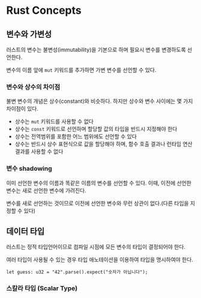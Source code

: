 # Rust Concepts

## 변수와 가변성

러스트의 변수는 불변성(immutability)을 기본으로 하며 필요시 변수를 변경하도록 선언한다.

변수의 이름 앞에 `mut` 키워드를 추가하면 가변 변수를 선언할 수 있다.

### 변수와 상수의 차이점

불변 변수의 개념은 상수(constant)와 비슷하다. 하지만 상수와 변수 사이에는 몇 가지 차이점이 있다.

- 상수는 `mut` 키워드를 사용할 수 없다
- 상수는 `const` 키워드로 선언하며 할당할 값의 타입을 반드시 지정해야 한다
- 상수는 전역범위를 포함한 어느 범위에도 선언할 수 있다
- 상수는 반드시 상수 표현식으로 값을 할당해야 하며, 함수 호출 결과나 런타임 연산 결과를 사용할 수 없다

### 변수 shadowing

이미 선언한 변수의 이름과 똑같은 이름의 변수를 선언할 수 있다.
이때, 이전에 선언한 변수는 새로 선언한 변수에 가려진다.

변수를 새로 선언하는 것이므로 이전에 선언한 변수와 무런 상관이 없다.(다른 타입을 지정할 수 있다)

## 데이터 타입

러스트는 정적 타입언어이므로 컴파일 시점에 모든 변수의 타입이 결정되어야 한다.

여러 타입이 사용될 수 있는 경우 타입 애노테이션을 이용하여 타입을 명시하여야 한다.

`let guess: u32 = "42".parse().expect("숫자가 아닙니다");`

### 스칼라 타입 (Scalar Type)
